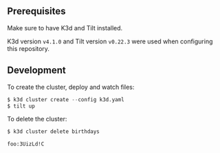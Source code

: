 ## Prerequisites

Make sure to have K3d and Tilt installed.

K3d version `v4.1.0` and Tilt version `v0.22.3` were used when configuring this repository.

## Development

To create the cluster, deploy and watch files:

```s
$ k3d cluster create --config k3d.yaml
$ tilt up
```

To delete the cluster:

```s
$ k3d cluster delete birthdays
```

```
foo:3UizLd!C
```
